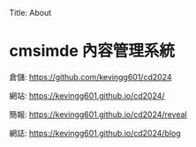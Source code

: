 Title: About

# cmsimde 內容管理系統

倉儲: <a href="https://github.com/kevingg601/cd2024">https://github.com/kevingg601/cd2024</a>

網站: <a href="https://kevingg601.github.io/cd2024/">https://kevingg601.github.io/cd2024/</a>

簡報: <a href="https://kevingg601.github.io/cd2024/reveal">https://kevingg601.github.io/cd2024/reveal</a>

網誌: <a href="https://kevingg601.github.io/cd2024/blog">https://kevingg601.github.io/cd2024/blog</a>








